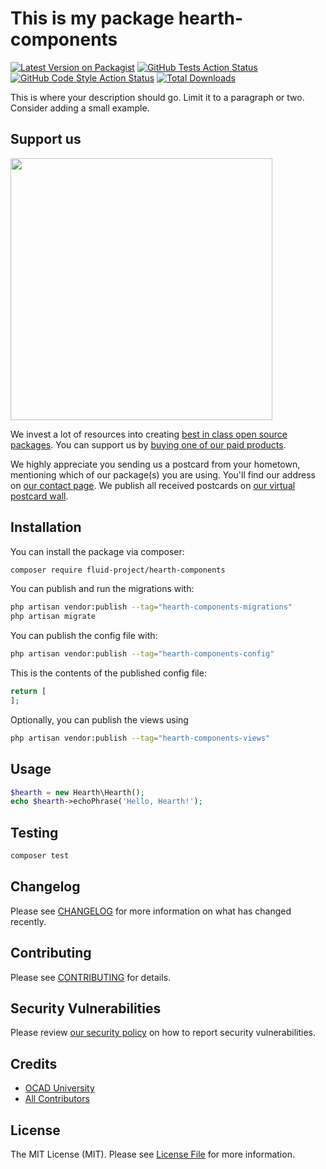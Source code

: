 # This is my package hearth-components

[![Latest Version on Packagist](https://img.shields.io/packagist/v/fluid-project/hearth-components.svg?style=flat-square)](https://packagist.org/packages/fluid-project/hearth-components)
[![GitHub Tests Action Status](https://img.shields.io/github/actions/workflow/status/fluid-project/hearth-components/run-tests.yml?branch=main&label=tests&style=flat-square)](https://github.com/fluid-project/hearth-components/actions?query=workflow%3Arun-tests+branch%3Amain)
[![GitHub Code Style Action Status](https://img.shields.io/github/actions/workflow/status/fluid-project/hearth-components/fix-php-code-style-issues.yml?branch=main&label=code%20style&style=flat-square)](https://github.com/fluid-project/hearth-components/actions?query=workflow%3A"Fix+PHP+code+style+issues"+branch%3Amain)
[![Total Downloads](https://img.shields.io/packagist/dt/fluid-project/hearth-components.svg?style=flat-square)](https://packagist.org/packages/fluid-project/hearth-components)

This is where your description should go. Limit it to a paragraph or two. Consider adding a small example.

## Support us

[<img src="https://github-ads.s3.eu-central-1.amazonaws.com/hearth-components.jpg?t=1" width="419px" />](https://spatie.be/github-ad-click/hearth-components)

We invest a lot of resources into creating [best in class open source packages](https://spatie.be/open-source). You can support us by [buying one of our paid products](https://spatie.be/open-source/support-us).

We highly appreciate you sending us a postcard from your hometown, mentioning which of our package(s) you are using. You'll find our address on [our contact page](https://spatie.be/about-us). We publish all received postcards on [our virtual postcard wall](https://spatie.be/open-source/postcards).

## Installation

You can install the package via composer:

```bash
composer require fluid-project/hearth-components
```

You can publish and run the migrations with:

```bash
php artisan vendor:publish --tag="hearth-components-migrations"
php artisan migrate
```

You can publish the config file with:

```bash
php artisan vendor:publish --tag="hearth-components-config"
```

This is the contents of the published config file:

```php
return [
];
```

Optionally, you can publish the views using

```bash
php artisan vendor:publish --tag="hearth-components-views"
```

## Usage

```php
$hearth = new Hearth\Hearth();
echo $hearth->echoPhrase('Hello, Hearth!');
```

## Testing

```bash
composer test
```

## Changelog

Please see [CHANGELOG](CHANGELOG.md) for more information on what has changed recently.

## Contributing

Please see [CONTRIBUTING](CONTRIBUTING.md) for details.

## Security Vulnerabilities

Please review [our security policy](../../security/policy) on how to report security vulnerabilities.

## Credits

- [OCAD University](https://github.com/fluid-project)
- [All Contributors](../../contributors)

## License

The MIT License (MIT). Please see [License File](LICENSE.md) for more information.
